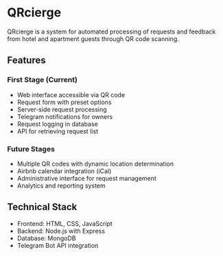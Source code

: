 # QRcierge

QRcierge is a system for automated processing of requests and feedback from hotel and apartment guests through QR code scanning.

## Features

### First Stage (Current)
- Web interface accessible via QR code
- Request form with preset options
- Server-side request processing
- Telegram notifications for owners
- Request logging in database
- API for retrieving request list

### Future Stages
- Multiple QR codes with dynamic location determination
- Airbnb calendar integration (iCal)
- Administrative interface for request management
- Analytics and reporting system

## Technical Stack
- Frontend: HTML, CSS, JavaScript
- Backend: Node.js with Express
- Database: MongoDB
- Telegram Bot API integration
